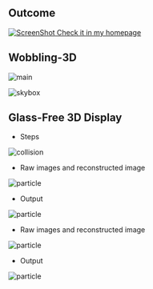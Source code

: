 ## Outcome
[![ScreenShot](https://github.com/zejdtc/Glass-Free-3D-Display-Based-On-Lenticular-Lens/blob/master/ScreenShots/horrible.jpg) Check it in my homepage](http://njz-page.com/projects.html)


## Wobbling-3D

![main](https://github.com/zejdtc/Glass-Free-3D-Display-Based-On-Lenticular-Lens/blob/master/ScreenShots/1.jpg)


![skybox](https://github.com/zejdtc/Glass-Free-3D-Display-Based-On-Lenticular-Lens/blob/master/ScreenShots/2.jpg)

## Glass-Free 3D Display

- Steps

![collision](https://github.com/zejdtc/Glass-Free-3D-Display-Based-On-Lenticular-Lens/blob/master/ScreenShots/3.jpg)

- Raw images and reconstructed image

![particle](https://github.com/zejdtc/Glass-Free-3D-Display-Based-On-Lenticular-Lens/blob/master/ScreenShots/4.jpg)

- Output

![particle](https://github.com/zejdtc/Glass-Free-3D-Display-Based-On-Lenticular-Lens/blob/master/ScreenShots/5.jpg)


- Raw images and reconstructed image


![particle](https://github.com/zejdtc/Glass-Free-3D-Display-Based-On-Lenticular-Lens/blob/master/ScreenShots/6.jpg)

- Output

![particle](https://github.com/zejdtc/Glass-Free-3D-Display-Based-On-Lenticular-Lens/blob/master/ScreenShots/7.jpg)

